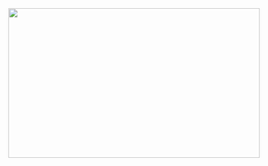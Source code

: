 
<img src="https://www.shutterstock.com/image-photo/person-using-smartphone-interact-friendly-600nw-2482428287.jpg" width="100%" height="300px" />
